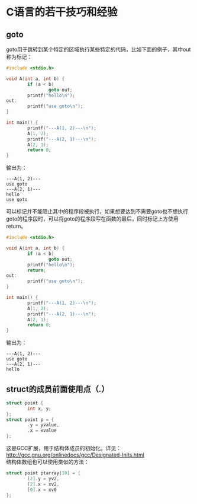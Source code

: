 # C语言的若干技巧和经验

## goto
goto用于跳转到某个特定的区域执行某些特定的代码，比如下面的例子，其中out称为标记：
```C
#include <stdio.h>

void A(int a, int b) {
        if (a < b)
                goto out;
        printf("hello\n");
out:
        printf("use goto\n");
}

int main() {
        printf("---A(1, 2)---\n");
        A(1, 2);
        printf("---A(2, 1)---\n");
        A(2, 1);
        return 0;
}
```
输出为：
```text
---A(1, 2)---
use goto
---A(2, 1)---
hello
use goto
```
可以标记并不能阻止其中的程序段被执行，如果想要达到不需要goto也不想执行goto的程序段时，可以将goto的程序段写在函数的最后，同时标记上方使用return。
```C
#include <stdio.h>

void A(int a, int b) {
        if (a < b)
                goto out;
        printf("hello\n");
        return;
out:
        printf("use goto\n");
}

int main() {
        printf("---A(1, 2)---\n");
        A(1, 2);
        printf("---A(2, 1)---\n");
        A(2, 1);
        return 0;
}
```
输出为：
```text
---A(1, 2)---
use goto
---A(2, 1)---
hello
```

## struct的成员前面使用点（.）
```C
struct point {
        int x, y;
};
struct point p = {
        .y = yvalue,
        .x = xvalue
};
```
这是GCC扩展，用于结构体成员的初始化。详见：
http://gcc.gnu.org/onlinedocs/gcc/Designated-Inits.html   
结构体数组也可以使用类似的方法：
```C
struct point ptarray[10] = {
        [2].y = yv2, 
        [2].x = xv2, 
        [0].x = xv0
};
```
